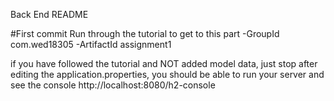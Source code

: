 Back End README

#First commit
    Run through the tutorial to get to this part
    -GroupId com.wed18305
    -ArtifactId assignment1

if you have followed the tutorial and NOT added model data, just stop after editing the application.properties, you should be able to run your server and see the console
http://localhost:8080/h2-console
